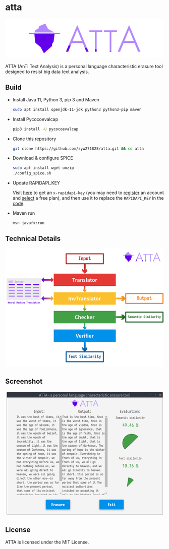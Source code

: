 # atta

![logo](res/img/atta_logo.png)

ATTA (AnTi Text Analysis) is a personal language characteristic erasure tool designed to resist big data text analysis.

## Build

* Install Java 11, Python 3, pip 3 and Maven

  ```bash
  sudo apt install openjdk-11-jdk python3 python3-pip maven
  ```

* Install Pycocoevalcap

  ```bash
  pip3 install -U pycocoevalcap
  ```

* Clone this repository

  ```bash
  git clone https://github.com/zyw271828/atta.git && cd atta
  ```

* Download & configure SPICE

  ```bash
  sudo apt install wget unzip
  ./config_spice.sh
  ```

* Update RAPIDAPI_KEY

  Visit [here](https://rapidapi.com/googlecloud/api/google-translate1/endpoints) to get an `x-rapidapi-key` (you may need to [register](https://rapidapi.com/signup) an account and [select](https://rapidapi.com/googlecloud/api/google-translate1/pricing) a free plan), and then use it to replace the `RAPIDAPI_KEY` in the [code](src/main/java/com/github/atta/Translator.java).

* Maven run

  ```bash
  mvn javafx:run
  ```

## Technical Details

<p align="center"><img src="./res/img/atta_arch.png" width="512"></p>

## Screenshot

<p align="center"><img src="./res/img/atta_screenshot.png" width="512"></p>

## License

ATTA is licensed under the MIT License.
